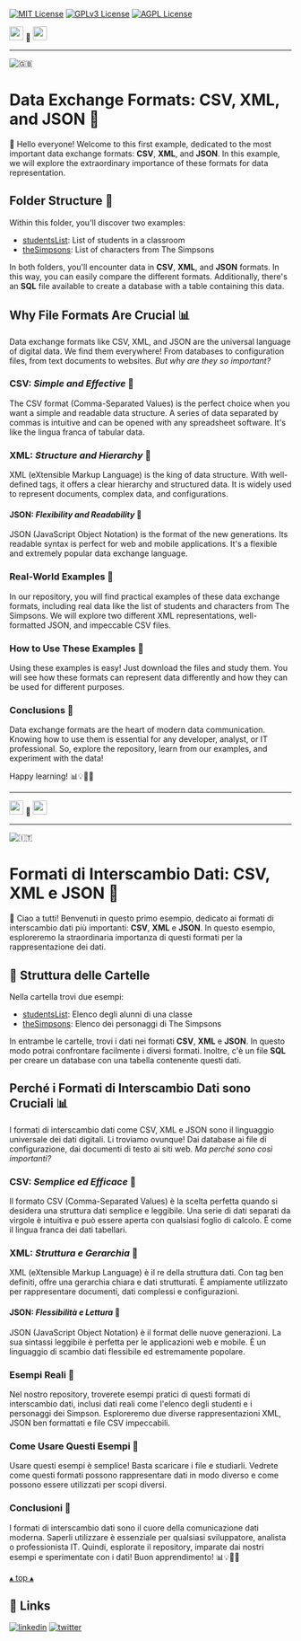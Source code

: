 [![MIT License](https://img.shields.io/badge/License-MIT-green.svg)](https://choosealicense.com/licenses/mit/)
[![GPLv3 License](https://img.shields.io/badge/License-GPL%20v3-yellow.svg)](https://opensource.org/licenses/)
[![AGPL License](https://img.shields.io/badge/license-AGPL-blue.svg)](http://www.gnu.org/licenses/agpl-3.0)

<a name="TOP"></a>

<a href="#IT"><img style="height:25px" src="https://em-content.zobj.net/thumbs/60/whatsapp/352/flag-italy_1f1ee-1f1f9.png" /></a>
🤍
<a href="#EN"><img style="height:25px" src="https://em-content.zobj.net/thumbs/60/whatsapp/352/flag-united-kingdom_1f1ec-1f1e7.png" /></a>

<hr />


![🇬🇧](https://em-content.zobj.net/thumbs/60/whatsapp/352/flag-united-kingdom_1f1ec-1f1e7.png) <a name="EN"></A>
# Data Exchange Formats: CSV, XML, and JSON 📂

👋 Hello everyone! Welcome to this first example, dedicated to the most important data exchange formats: **CSV**, **XML**, and **JSON**.
In this example, we will explore the extraordinary importance of these formats for data representation.

## Folder Structure 📂

Within this folder, you'll discover two examples:

- [studentsList](./studentsList): List of students in a classroom
- [theSimpsons](./theSimpsonsCharacter): List of characters from The Simpsons

In both folders, you'll encounter data in **CSV**, **XML**, and **JSON** formats.
In this way, you can easily compare the different formats.
Additionally, there's an **SQL** file available to create a database with a table containing this data.

## Why File Formats Are Crucial 📊

Data exchange formats like CSV, XML, and JSON are the universal language of digital data.
We find them everywhere!
From databases to configuration files, from text documents to websites.
*But why are they so important?*

### **CSV**: *Simple and Effective* 📝

The CSV format (Comma-Separated Values) is the perfect choice when you want a simple and readable data structure.
A series of data separated by commas is intuitive and can be opened with any spreadsheet software.
It's like the lingua franca of tabular data.

### **XML**: *Structure and Hierarchy* 🧬

XML (eXtensible Markup Language) is the king of data structure.
With well-defined tags, it offers a clear hierarchy and structured data.
It is widely used to represent documents, complex data, and configurations.

#### **JSON**: *Flexibility and Readability* 🧩

JSON (JavaScript Object Notation) is the format of the new generations.
Its readable syntax is perfect for web and mobile applications.
It's a flexible and extremely popular data exchange language.

### Real-World Examples 🌟

In our repository, you will find practical examples of these data exchange formats, including real data like the list of students and characters from The Simpsons.
We will explore two different XML representations, well-formatted JSON, and impeccable CSV files.

### How to Use These Examples 🚀

Using these examples is easy!
Just download the files and study them.
You will see how these formats can represent data differently and how they can be used for different purposes.

### Conclusions 🎉

Data exchange formats are the heart of modern data communication.
Knowing how to use them is essential for any developer, analyst, or IT professional.
So, explore the repository, learn from our examples, and experiment with the data!

Happy learning! 📊💡👨‍💻


<hr/>

<a href="#IT"><img style="height:25px" src="https://em-content.zobj.net/thumbs/60/whatsapp/352/flag-italy_1f1ee-1f1f9.png" /></a> 🤍 <a href="#EN"><img style="height:25px" src="https://em-content.zobj.net/thumbs/60/whatsapp/352/flag-united-kingdom_1f1ec-1f1e7.png" /></a>

<hr />


![🇮🇹](https://em-content.zobj.net/thumbs/60/whatsapp/352/flag-italy_1f1ee-1f1f9.png) <a name="IT"></A>
# Formati di Interscambio Dati: CSV, XML e JSON 📂

👋 Ciao a tutti! Benvenuti in questo primo esempio, dedicato ai formati di interscambio dati più importanti: **CSV**, **XML** e **JSON**.
In questo esempio, esploreremo la straordinaria importanza di questi formati per la rappresentazione dei dati.

## 📂 Struttura delle Cartelle

Nella cartella trovi due esempi:

- [studentsList](./studentsList): Elenco degli alunni di una classe
- [theSimpsons](./theSimpsonsCharacter): Elenco dei personaggi di The Simpsons

In entrambe le cartelle, trovi i dati nei formati **CSV**, **XML** e **JSON**.
In questo modo potrai confrontare facilmente i diversi formati.
Inoltre, c'è un file **SQL** per creare un database con una tabella contenente questi dati.

## Perché i Formati di Interscambio Dati sono Cruciali 📊

I formati di interscambio dati come CSV, XML e JSON sono il linguaggio universale dei dati digitali.
Li troviamo ovunque!
Dai database ai file di configurazione, dai documenti di testo ai siti web.
*Ma perché sono così importanti?*

### **CSV**: *Semplice ed Efficace* 📝

Il formato CSV (Comma-Separated Values) è la scelta perfetta quando si desidera una struttura dati semplice e leggibile.
Una serie di dati separati da virgole è intuitiva e può essere aperta con qualsiasi foglio di calcolo.
È come il lingua franca dei dati tabellari.

### **XML**: *Struttura e Gerarchia* 🧬

XML (eXtensible Markup Language) è il re della struttura dati.
Con tag ben definiti, offre una gerarchia chiara e dati strutturati.
È ampiamente utilizzato per rappresentare documenti, dati complessi e configurazioni.

#### **JSON**: *Flessibilità e Lettura* 🧩

JSON (JavaScript Object Notation) è il format delle nuove generazioni.
La sua sintassi leggibile è perfetta per le applicazioni web e mobile.
È un linguaggio di scambio dati flessibile ed estremamente popolare.

### Esempi Reali 🌟

Nel nostro repository, troverete esempi pratici di questi formati di interscambio dati, inclusi dati reali come l'elenco degli studenti e i personaggi dei Simpson.
Esploreremo due diverse rappresentazioni XML, JSON ben formattati e file CSV impeccabili.

### Come Usare Questi Esempi 🚀

Usare questi esempi è semplice!
Basta scaricare i file e studiarli.
Vedrete come questi formati possono rappresentare dati in modo diverso e come possono essere utilizzati per scopi diversi.

### Conclusioni 🎉

I formati di interscambio dati sono il cuore della comunicazione dati moderna.
Saperli utilizzare è essenziale per qualsiasi sviluppatore, analista o professionista IT.
Quindi, esplorate il repository, imparate dai nostri esempi e sperimentate con i dati! Buon apprendimento! 📊💡👨‍💻

<a href="#TOP">&utrif; top &utrif;</a>

## 🔗 Links
[![linkedin](https://img.shields.io/badge/linkedin-0A66C2?style=for-the-badge&logo=linkedin&logoColor=white)](https://www.linkedin.com/in/biagio-rosario-greco-77145774/)
[![twitter](https://img.shields.io/badge/twitter-1DA1F2?style=for-the-badge&logo=twitter&logoColor=white)](https://twitter.com/birg_81)
